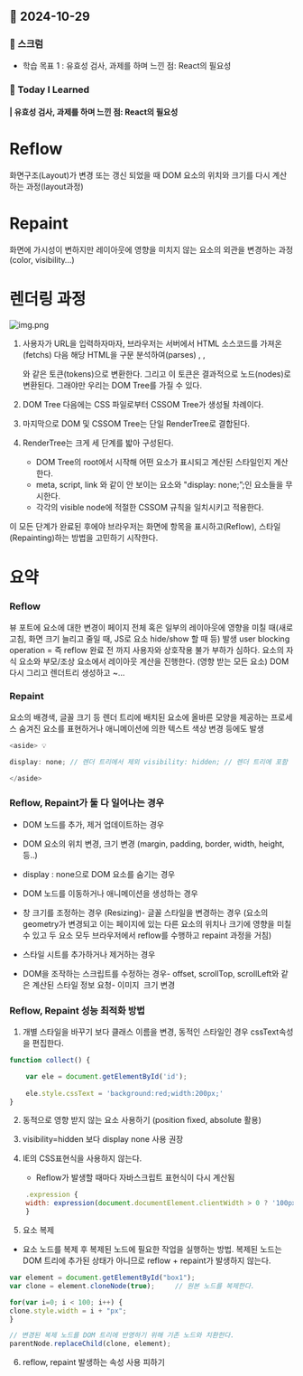 ## 📆 2024-10-29

### 🔔 스크럼

- 학습 목표 1 : 유효성 검사, 과제를 하며 느낀 점: React의 필요성
  <br/>

### 🚀 Today I Learned

#### | 유효성 검사, 과제를 하며 느낀 점: React의 필요성

# Reflow
 화면구조(Layout)가 변경 또는 갱신 되었을 때 DOM 요소의 위치와 크기를 다시 계산 하는 과정(layout과정)

# Repaint

화면에 가시성이 변하지만 레이아웃에 영향을 미치지 않는 요소의 외관을 변경하는 과정 (color, visibility…) 

# 렌더링 과정

![img.png](sando-til/october/img/20241030-1.png)


1. 사용자가 URL을 입력하자마자, 브라우저는 서버에서 HTML 소스코드를 가져온(fetchs) 다음 해당 HTML을 구문 분석하여(parses) <head>, <body>, <div>와 같은 토큰(tokens)으로 변환한다. 그리고 이 토큰은 결과적으로 노드(nodes)로 변환된다. 그래야만 우리는 DOM Tree를 가질 수 있다.



2. DOM Tree 다음에는 CSS 파일로부터 CSSOM Tree가 생성될 차례이다.



3. 마지막으로 DOM 및 CSSOM Tree는 단일 RenderTree로 결합된다.



4. RenderTree는 크게 세 단계를 밟아 구성된다.
   - DOM Tree의 root에서 시작해 어떤 요소가 표시되고 계산된 스타일인지 계산한다.
   - meta, script, link 와 같이 안 보이는 요소와 "display: none;”;인 요소들을 무시한다.
   - 각각의 visible node에 적절한 CSSOM 규칙을 일치시키고 적용한다.



이 모든 단계가 완료된 후에야 브라우저는 화면에 항목을 표시하고(Reflow), 스타일(Repainting)하는 방법을 고민하기 시작한다.

# 요약

### Reflow
뷰 포트에 요소에 대한 변경이 페이지 전체 혹은 일부의 레이아웃에 영향을 미칠 때(새로고침, 화면 크기 늘리고 줄일 때, JS로 요소 hide/show 할 때 등) 발생
user blocking operation = 즉 reflow 완료 전 까지 사용자와 상호작용 불가
부하가 심하다. 요소의 자식 요소와 부모/조상 요소에서 레이아웃 계산을 진행한다. (영향 받는 모든 요소)
DOM 다시 그리고 렌더트리 생성하고 ~…

### Repaint
요소의 배경색, 글꼴 크기 등 렌더 트리에 배치된 요소에 올바른 모양을 제공하는 프로세스
숨겨진 요소를 표현하거나 애니메이션에 의한 텍스트 색상 변경 등에도 발생
```javascript
<aside> 💡

display: none; // 렌더 트리에서 제외 visibility: hidden; // 렌더 트리에 포함

</aside>
```

### Reflow, Repaint가 둘 다 일어나는 경우

- DOM 노드를 추가, 제거 업데이트하는 경우

- DOM 요소의 위치 변경, 크기 변경 (margin, padding, border, width, height, 등..)

- display : none으로 DOM 요소를 숨기는 경우

- DOM 노드를 이동하거나 애니메이션을 생성하는 경우

- 창 크기를 조정하는 경우 (Resizing)- 글꼴 스타일을 변경하는 경우 (요소의 geometry가 변경되고 이는 페이지에 있는 다른 요소의 위치나 크기에 영향을 미칠 수 있고 두 요소 모두 브라우저에서 reflow를 수행하고 repaint 과정을 거침)

- 스타일 시트를 추가하거나 제거하는 경우

- DOM을 조작하는 스크립트를 수정하는 경우- offset, scrollTop, scrollLeft와 같은 계산된 스타일 정보 요청- 이미지  크기 변경


### Reflow, Repaint 성능 최적화 방법
1. 개별 스타일을 바꾸기 보다 클래스 이름을 변경, 동적인 스타일인 경우 cssText속성을 편집한다.
```javascript
function collect() {

	var ele = document.getElementById('id');
	
	ele.style.cssText = 'background:red;width:200px;'
}
```

2. 동적으로 영향 받지 않는 요소 사용하기 (position fixed, absolute 활용)



3. visibility=hidden 보다 display none 사용 권장



4. IE의 CSS표현식을 사용하지 않는다.
   - Reflow가 발생할 때마다 자바스크립트 표현식이 다시 계산됨

```javascript
    .expression {
    width: expression(document.documentElement.clientWidth > 0 ? '100px' : 'auto')
    }
```

5. 요소 복제





- 요소 노드를 복제 후 복제된 노드에 필요한 작업을 실행하는 방법. 복제된 노드는 DOM 트리에 추가된 상태가 아니므로 reflow + repaint가 발생하지 않는다.
```javascript
var element = document.getElementById("box1");
var clone = element.cloneNode(true);     // 원본 노드를 복제한다.

for(var i=0; i < 100; i++) {
clone.style.width = i + "px";
}

// 변경된 복제 노드를 DOM 트리에 반영하기 위해 기존 노드와 치환한다.
parentNode.replaceChild(clone, element);
```



6. reflow, repaint 발생하는 속성 사용 피하기
